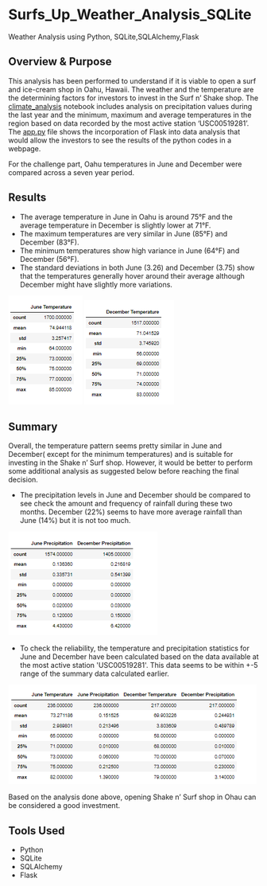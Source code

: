 # Surfs_Up_Weather_Analysis_SQLite
Weather Analysis using Python, SQLite,SQLAlchemy,Flask

## Overview & Purpose

This analysis has been performed to understand if it is viable to open a surf and ice-cream shop in Oahu, Hawaii. The weather and the temperature are the determining factors for investors to invest in the Surf n’ Shake shop. The [climate_analysis](https://github.com/Sukanya807/Surfs_Up_Weather_Analysis_SQLite/blob/main/climate_analysis.ipynb) notebook includes analysis on precipitation values during the last year and  the minimum, maximum and average temperatures in the region based on data recorded by the most active station ‘USC00519281’. The [app.py](https://github.com/Sukanya807/Surfs_Up_Weather_Analysis_SQLite/blob/main/app.py) file shows the incorporation of Flask into data analysis that would allow the investors to see the results of the python codes in a webpage.

For the challenge part, Oahu temperatures in June and December were compared across a seven year period.

## Results

- The average temperature in June in Oahu is around 75°F and the average temperature in December is slightly lower at 71°F. 
- The maximum temperatures are very similar in June (85°F) and December (83°F).
- The minimum temperatures show high variance in June (64°F) and December (56°F).
- The standard deviations in both June (3.26) and December (3.75) show that the temperatures generally hover around their average although December might have slightly more variations.

![](Images/june_summary_statistics.png)        ![](Images/december_summary_statistics.png)

## Summary

Overall, the temperature pattern seems pretty similar in June and December( except for the minimum temperatures) and is suitable for investing in the Shake n’ Surf shop. However, it would be better to perform some additional analysis as suggested below before reaching the final decision.

- The precipitation levels in June and December should be compared to see check the amount and frequency of rainfall during these two months. December (22%) seems to have more average rainfall than June (14%) but it is not too much.

![](Images/summary_precipitation.png)

- To check the reliability, the temperature and precipitation statistics for June and December have been calculated based on the data available at the most active station 'USC00519281'. This data seems to be within +-5 range of the summary data calculated earlier.

![](Images/weather_summary_by_station.png)

Based on the analysis done above, opening Shake n’ Surf shop in Ohau can be considered a good investment.

## Tools Used
- Python
- SQLite
- SQLAlchemy
- Flask

                                               
 

